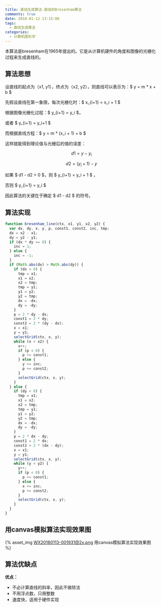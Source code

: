 ```yaml
---
title: 直线生成算法-直线的Bresenham算法
comments: true
date: 2018-01-12 13:15:08
tags:
  - 直线生成算法
categories:
  - 计算机图形学
---
```


本算法是bresenham在1965年提出的。它是从计算机硬件的角度和图像的光栅化过程来生成直线的。
<!--more-->

## 算法思想

设直线的起点为（x1, y1），终点为（x2, y2），则直线可以表示为：$ y = m * x + b $

先假设直线在第一象限，每次光栅化时：$ x_{i+1} = x_i + 1 $

根据图像光栅化过程：$ y_{i+1} = y_i $，

或者 $ y_{i+1} = y_i+1 $


而根据直线方程：$ y = m * (x_i + 1) + b $

这样就能得到理论值与光栅后的值的误差：

$$ d1 = y - y_i $$

$$ d2 = (y_i + 1) - y $$

如果 $ d1 - d2 > 0 $，则 $ y_{i+1} = y_i + 1 $ ，

否则 $ y_{i+1} = y_i $


因此算法的关键在于确定 $ d1 - d2 $ 的符号。

## 算法实现

```javascript
function bresenham_line(ctx, x1, y1, x2, y2) {
  var dx, dy, x, y, p, const1, const2, inc, tmp;
  dx = x2 - x1;
  dy = y2 - y1;
  if (dx * dy >= 0) {
    inc = 1;
  } else {
    inc = -1;
  }
  if (Math.abs(dx) > Math.abs(dy)) {
    if (dx < 0) {
      tmp = x1;
      x1 = x2;
      x2 = tmp;
      tmp = y1;
      y1 = y2;
      y2 = tmp;
      dx = -dx;
      dy = -dy;
    }
    p = 2 * dy - dx;
    const1 = 2 * dy;
    const2 = 2 * (dy - dx);
    x = x1;
    y = y1;
    selectGrid(ctx, x, y);
    while (x < x2) {
      x++;
      if (p < 0) {
        p += const1;
      } else {
        y += inc;
        p += const2;
      }
      selectGrid(ctx, x, y);
    }
  } else {
    if (dy < 0) {
      tmp = x1;
      x1 = x2;
      x2 = tmp;
      tmp = y1;
      y1 = y2;
      y2 = tmp;
      dx = -dx;
      dy = -dy;
    }
    p = 2 * dx - dy;
    const1 = 2 * dx;
    const2 = 2 * (dx - dy);
    x = x1;
    y = y1;
    selectGrid(ctx, x, y);
    while (y < y2) {
      y++;
      if (p < 0) {
        p += const1;
      } else {
        x += inc;
        p += const2;
      }
      selectGrid(ctx, x, y);
    }
  }
}
```

## 用canvas模拟算法实现效果图
{% asset_img WX20180113-001931@2x.png 用canvas模拟算法实现效果图 %}

## 算法优缺点

**优点：**
* 不必计算直线的斜率，因此不做除法
* 不用浮点数，只用整数
* 速度快，适用于硬件实现
